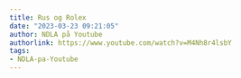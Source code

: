 ```yaml
---
title: Rus og Rolex
date: "2023-03-23 09:21:05"
author: NDLA på Youtube
authorlink: https://www.youtube.com/watch?v=M4Nh8r4lsbY
tags:
- NDLA-pa-Youtube
---
```

